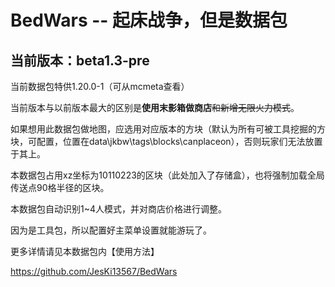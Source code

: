 # BedWars -- 起床战争，但是数据包
## 当前版本：beta1.3-pre

当前数据包特供1.20.0-1（可从mcmeta查看）

当前版本与以前版本最大的区别是**使用末影箱做商店**~~和新增无限火力模式~~。

如果想用此数据包做地图，应选用对应版本的方块（默认为所有可被工具挖掘的方块，可配置，位置在data\jkbw\tags\blocks\canplaceon），否则玩家们无法放置于其上。

本数据包占用xz坐标为10110223的区块（此处加入了存储盒），也将强制加载全局传送点90格半径的区块。

本数据包自动识别1~4人模式，并对商店价格进行调整。

因为是工具包，所以配置好主菜单设置就能游玩了。

更多详情请见本数据包内【使用方法】

https://github.com/JesKi13567/BedWars